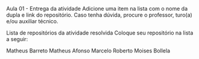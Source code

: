 Aula 01 - Entrega da atividade
Adicione uma item na lista com o nome da dupla e link do repositório. Caso tenha dúvida, procure o professor, turo(a) e/ou auxiliar técnico.


Lista de repositórios da atividade resolvida
Coloque seu repositório na lista a seguir:

Matheus Barreto
Matheus Afonso
Marcelo Roberto
Moises Bollela